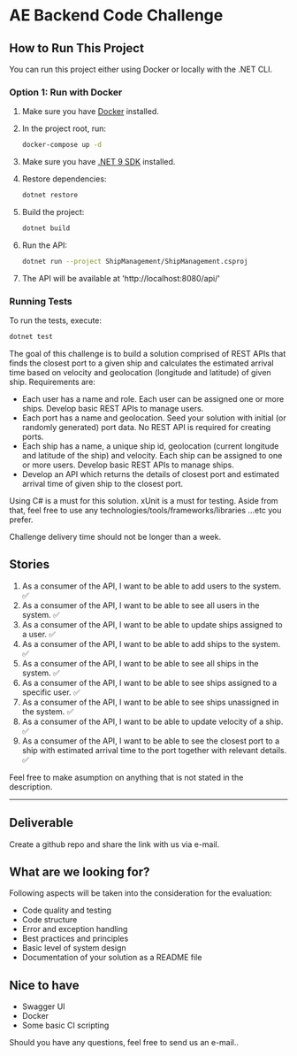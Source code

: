 # AE Backend Code Challenge


## How to Run This Project

You can run this project either using Docker or locally with the .NET CLI.

### Option 1: Run with Docker

1. Make sure you have [Docker](https://www.docker.com/products/docker-desktop) installed.
2. In the project root, run:

   ```sh
   docker-compose up -d
   ```


3. Make sure you have [.NET 9 SDK](https://dotnet.microsoft.com/en-us/download/dotnet/9.0) installed.
4. Restore dependencies:

   ```sh
   dotnet restore
   ```

5. Build the project:

   ```sh
   dotnet build
   ```

6. Run the API:

   ```sh
   dotnet run --project ShipManagement/ShipManagement.csproj
   ```
7. The API will be available at 'http://localhost:8080/api/'


### Running Tests

To run the tests, execute:

```sh
dotnet test
```



The goal of this challenge is to build a solution comprised of REST APIs that finds the closest port to a given ship and calculates the estimated arrival time based on velocity and geolocation (longitude and latitude) of given ship. Requirements are: 

* Each user has a name and role. Each user can be assigned one or more ships. Develop basic REST APIs to manage users.
* Each port has a name and geolocation. Seed your solution with initial (or randomly generated) port data. No REST API is required for creating ports. 
* Each ship has a name, a unique ship id, geolocation (current longitude and latitude of the ship) and velocity. Each ship can be assigned to one or more users. Develop basic REST APIs to manage ships.
* Develop an API which returns the details of closest port and estimated arrival time of given ship to the closest port.

Using C# is a must for this solution. xUnit is a must for testing. 
Aside from that, feel free to use any technologies/tools/frameworks/libraries ...etc you prefer. 

Challenge delivery time should not be longer than a week.

## Stories
1. As a consumer of the API, I want to be able to add users to the system. ✅
2. As a consumer of the API, I want to be able to see all users in the system. ✅
3. As a consumer of the API, I want to be able to update ships assigned to a user. ✅
4. As a consumer of the API, I want to be able to add ships to the system. ✅
5. As a consumer of the API, I want to be able to see all ships in the system. ✅
6. As a consumer of the API, I want to be able to see ships assigned to a specific user. ✅
7. As a consumer of the API, I want to be able to see ships unassigned in the system. ✅
8. As a consumer of the API, I want to be able to update velocity of a ship. ✅
9. As a consumer of the API, I want to be able to see the closest port to a ship with estimated arrival time to the port together with relevant details. ✅ 

Feel free to make asumption on anything that is not stated in the description.

---

## Deliverable

Create a github repo and share the link with us via e-mail.

## What are we looking for?

Following aspects will be taken into the consideration for the evaluation:

* Code quality and testing
* Code structure
* Error and exception handling
* Best practices and principles
* Basic level of system design
* Documentation of your solution as a README file

## Nice to have

* Swagger UI
* Docker
* Some basic CI scripting

Should you have any questions, feel free to send us an e-mail..
